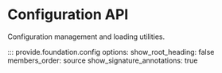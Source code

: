 # Configuration API

Configuration management and loading utilities.

::: provide.foundation.config
    options:
      show_root_heading: false
      members_order: source
      show_signature_annotations: true